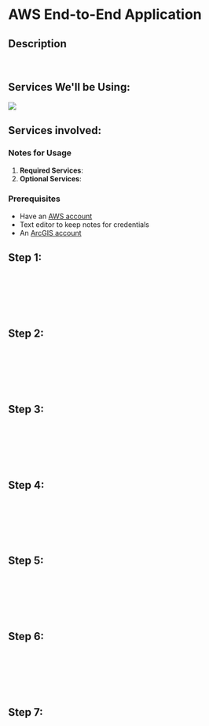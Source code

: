 # AWS End-to-End Application
<h2>Description</h2>
<br/> 

## Services We'll be Using:
<img src="https://github.com/user-attachments/assets/60572532-5888-4f5e-9fac-f5ed67b5ab01"/>


<h2> Services involved: </h2>



### **Notes for Usage**
1. **Required Services**: 
2. **Optional Services**: 



<p align="center">
  
### **Prerequisites**  
- Have an [AWS account](https://aws.amazon.com/console/)
- Text editor to keep notes for credentials
- An [ArcGIS account](https://www.arcgis.com/) 

 ##  Step 1: 


<br/>  <br/>
 <br/>  <br/>

 <img src=""/>


  ##  Step 2: 


<br/>  <br/>
 <br/>  <br/>

 <img src=""/>


  ##  Step 3: 


<br/>  <br/>
 <br/>  <br/>

 <img src=""/>


  ##  Step 4: 


<br/>  <br/>
 <br/>  <br/>

 <img src=""/>


  ##  Step 5: 


<br/>  <br/>
 <br/>  <br/>

 <img src=""/>


  ##  Step 6: 


<br/>  <br/>
 <br/>  <br/>

 <img src=""/>


  ##  Step 7: 


<br/>  <br/>
 <br/>  <br/>

 <img src=""/>
